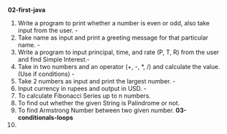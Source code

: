 **02-first-java**
1. Write a program to print whether a number is even or odd, also take input from the user.           -
2. Take name as input and print a greeting message for that particular name.                          -
3. Write a program to input principal, time, and rate (P, T, R) from the user and find Simple Interest.-
4. Take in two numbers and an operator (+, -, *, /) and calculate the value. (Use if conditions)       -
5. Take 2 numbers as input and print the largest number.                                               -
6. Input currency in rupees and output in USD.                                                         -
7. To calculate Fibonacci Series up to n numbers.
8. To find out whether the given String is Palindrome or not.
9. To find Armstrong Number between two given number.
**03-conditionals-loops**
10. 